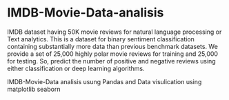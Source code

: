# IMDB-Movie-Data-analisis

IMDB dataset having 50K movie reviews for natural language processing or Text analytics.
This is a dataset for binary sentiment classification containing substantially more data than previous benchmark datasets. We provide a set of 25,000 highly polar movie reviews for training and 25,000 for testing. So, predict the number of positive and negative reviews using either classification or deep learning algorithms.

IMDB-Movie-Data analisis usung Pandas and  Data visulication using matplotlib seaborn 
